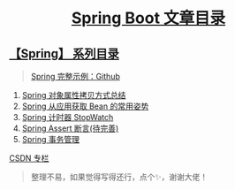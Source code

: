 <h1 align="center"><a href="#" target="_blank">Spring Boot 文章目录</a></h1>


## [【Spring】 系列目录](https://www.dusty.vip/categories/Spring/)

> [Spring 完整示例：Github](https://github.com/vanDusty/Frame-Home)

1. [Spring 对象属性拷贝方式总结](/Notes/Spring/Spring%20对象属性拷贝方式总结.md)
1. [Spring 从应用获取 Bean 的常用姿势](/Notes/Spring/Spring%20从应用获取Bean的常用姿势.md)
1. [Spring 计时器 StopWatch](/Notes/Spring/Spring%20计时器%20StopWatch.md)
1. [Spring Assert 断言(待完善)](/Notes/Spring/Spring%20Assert%20断言.md)
1. [Spring 事务管理](/Notes/Spring/Spring%20事务管理.md)

[ CSDN 专栏](https://blog.csdn.net/weixin_42036952/category_9979650.html)


> 整理不易，如果觉得写得还行，点个✨，谢谢大佬！
